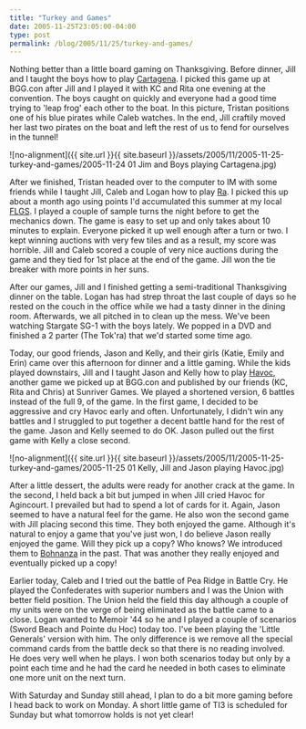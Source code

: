 ```yaml
---
title: "Turkey and Games"
date: 2005-11-25T23:05:00-04:00
type: post
permalink: /blog/2005/11/25/turkey-and-games/
---
```

Nothing better than a little board gaming on Thanksgiving. Before dinner, Jill and I taught the boys how to play [Cartagena](https://www.boardgamegeek.com/game/826). I picked this game up at BGG.con after Jill and I played it with KC and Rita one evening at the convention. The boys caught on quickly and everyone had a good time trying to 'leap frog' each other to the boat. In this picture, Tristan positions one of his blue pirates while Caleb watches. In the end, Jill craftily moved her last two pirates on the boat and left the rest of us to fend for ourselves in the tunnel!

![no-alignment]({{ site.url }}{{ site.baseurl }}/assets/2005/11/2005-11-25-turkey-and-games/2005-11-24 01 Jim and Boys playing Cartagena.jpg)

After we finished, Tristan headed over to the computer to IM with some friends while I taught Jill, Caleb and Logan how to play [Ra](https://www.boardgamegeek.com/game/12). I picked this up about a month ago using points I'd accumulated this summer at my local [FLGS](https://www.gamepreserve.com/). I played a couple of sample turns the night before to get the mechanics down. The game is easy to set up and only takes about 10 minutes to explain. Everyone picked it up well enough after a turn or two. I kept winning auctions with very few tiles and as a result, my score was horrible. Jill and Caleb scored a couple of very nice auctions during the game and they tied for 1st place at the end of the game. Jill won the tie breaker with more points in her suns.

After our games, Jill and I finished getting a semi-traditional Thanksgiving dinner on the table. Logan has had strep throat the last couple of days so he rested on the couch in the office while we had a tasty dinner in the dining room. Afterwards, we all pitched in to clean up the mess. We've been watching Stargate SG-1 with the boys lately. We popped in a DVD and finished a 2 parter (The Tok'ra) that we'd started some time ago.

Today, our good friends, Jason and Kelly, and their girls (Katie, Emily and Erin) came over this afternoon for dinner and a little gaming. While the kids played downstairs, Jill and I taught Jason and Kelly how to play [Havoc](https://www.boardgamegeek.com/game/19363), another game we picked up at BGG.con and published by our friends (KC, Rita and Chris) at Sunriver Games. We played a shortened version, 6 battles instead of the full 9, of the game. In the first game, I decided to be aggressive and cry Havoc early and often. Unfortunately, I didn't win any battles and I struggled to put together a decent battle hand for the rest of the game. Jason and Kelly seemed to do OK. Jason pulled out the first game with Kelly a close second.

![no-alignment]({{ site.url }}{{ site.baseurl }}/assets/2005/11/2005-11-25-turkey-and-games/2005-11-25 01 Kelly, Jill and Jason playing Havoc.jpg)

After a little dessert, the adults were ready for another crack at the game. In the second, I held back a bit but jumped in when Jill cried Havoc for Agincourt. I prevailed but had to spend a lot of cards for it. Again, Jason seemed to have a natural feel for the game. He also won the second game with Jill placing second this time. They both enjoyed the game. Although it's natural to enjoy a game that you've just won, I do believe Jason really enjoyed the game. Will they pick up a copy? Who knows? We introduced them to [Bohnanza](https://www.boardgamegeek.com/game/11) in the past. That was another they really enjoyed and eventually picked up a copy!

Earlier today, Caleb and I tried out the battle of Pea Ridge in Battle Cry. He played the Confederates with superior numbers and I was the Union with better field position. The Union held the field this day although a couple of my units were on the verge of being eliminated as the battle came to a close. Logan wanted to Memoir '44 so he and I played a couple of scenarios (Sword Beach and Pointe du Hoc) today too. I've been playing the 'Little Generals' version with him. The only difference is we remove all the special command cards from the battle deck so that there is no reading involved. He does very well when he plays. I won both scenarios today but only by a point each time and he had the card he needed in both cases to eliminate one more unit on the next turn.

With Saturday and Sunday still ahead, I plan to do a bit more gaming before I head back to work on Monday. A short little game of TI3 is scheduled for Sunday but what tomorrow holds is not yet clear!
